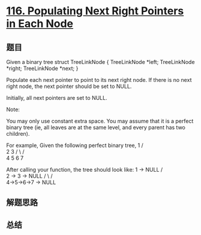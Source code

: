 # [116. Populating Next Right Pointers in Each Node](https://leetcode.com/problems/populating-next-right-pointers-in-each-node/)

## 题目

        
Given a binary tree
    struct TreeLinkNode {
      TreeLinkNode *left;
      TreeLinkNode *right;
      TreeLinkNode *next;
    }



Populate each next pointer to point to its next right node. If there is no next right node, the next pointer should be set to NULL.

Initially, all next pointers are set to NULL.


Note:

You may only use constant extra space.
You may assume that it is a perfect binary tree (ie, all leaves are at the same level, and every parent has two children).




For example,
Given the following perfect binary tree,
         1
       /  \
      2    3
     / \  / \
    4  5  6  7



After calling your function, the tree should look like:
         1 -> NULL
       /  \
      2 -> 3 -> NULL
     / \  / \
    4->5->6->7 -> NULL


      

## 解题思路


## 总结


